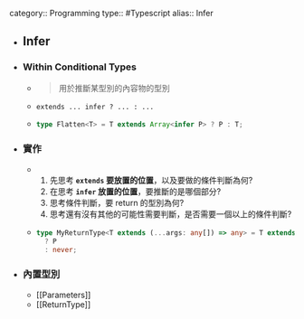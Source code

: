 category:: Programming
type:: #Typescript
alias:: Infer

- ## Infer
- ### Within Conditional Types
	- > 用於推斷某型別的內容物的型別
	- `extends ... infer ? ... : ...`
	- ```typescript
	  type Flatten<T> = T extends Array<infer P> ? P : T;
	  ```
- ### 實作
	- 1. 先思考 **`extends` 要放置的位置**，以及要做的條件判斷為何?
	  2. 在思考 **`infer` 放置的位置**，要推斷的是哪個部分?
	  3. 思考條件判斷，要 return 的型別為何?
	  4. 思考還有沒有其他的可能性需要判斷，是否需要一個以上的條件判斷?
	- ```typescript
	  type MyReturnType<T extends (...args: any[]) => any> = T extends (...args: any[]) => infer P
	    ? P
	    : never;
	  ```
- ### 內置型別
	- [[Parameters]]
	- [[ReturnType]]